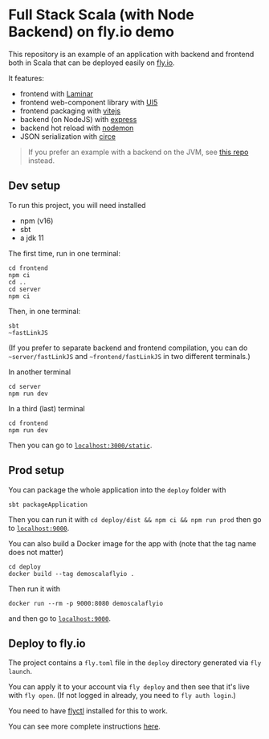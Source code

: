 # Full Stack Scala (with Node Backend) on fly.io demo

This repository is an example of an application with backend and frontend both in Scala that can be deployed easily on [fly.io](https://fly.io/).

It features:

- frontend with [Laminar](https://laminar.dev/)
- frontend web-component library with [UI5](https://sap.github.io/ui5-webcomponents/)
- frontend packaging with [vitejs](https://vitejs.dev/)
- backend (on NodeJS) with [express](https://expressjs.com/)
- backend hot reload with [nodemon](https://www.npmjs.com/package/nodemon)
- JSON serialization with [circe](https://circe.github.io/circe/)

> If you prefer an example with a backend on the JVM, see [this repo](https://github.com/sherpal/FlyIOScalaJVMDemo) instead.

## Dev setup

To run this project, you will need installed

- npm (v16)
- sbt
- a jdk 11

The first time, run in one terminal:

```
cd frontend
npm ci
cd ..
cd server
npm ci
```

Then, in one terminal:

```
sbt
~fastLinkJS
```

(If you prefer to separate backend and frontend compilation, you can do `~server/fastLinkJS` and `~frontend/fastLinkJS` in two different terminals.)

In another terminal

```
cd server
npm run dev
```

In a third (last) terminal

```
cd frontend
npm run dev
```

Then you can go to [`localhost:3000/static`](http://localhost:3000/static).

## Prod setup

You can package the whole application into the `deploy` folder with

```
sbt packageApplication
```

Then you can run it with `cd deploy/dist && npm ci && npm run prod` then go to [`localhost:9000`](http://localhost:9000).

You can also build a Docker image for the app with (note that the tag name does not matter)

```
cd deploy
docker build --tag demoscalaflyio .
```

Then run it with

```
docker run --rm -p 9000:8080 demoscalaflyio
```

and then go to [`localhost:9000`](http://localhost:9000).

## Deploy to fly.io

The project contains a `fly.toml` file in the `deploy` directory generated via `fly launch`.

You can apply it to your account via `fly deploy` and then see that it's live with `fly open`. (If not logged in already, you need to `fly auth login`.)

You need to have [flyctl](https://fly.io/docs/hands-on/install-flyctl/) installed for this to work.

You can see more complete instructions [here](https://fly.io/docs/languages-and-frameworks/dockerfile/).
